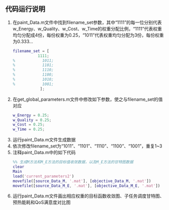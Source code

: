 ## 代码运行说明
1. 在paint_Data.m文件中找到filename_set参数，其中“1111”的每一位分别代表w_Energy、w_Quality、w_Cost、w_Time的权重分配比例，“1111”代表权重均匀分配成4份，每份权重为0.25，“1011”代表权重均匀分配为3份，每份权重为0.333...
    ```matlab
    filename_set = [
               1111;
    %            1011;
    %            1101;
    %            1110;
    %            1100;
    %            1010;
    %            1001;
                ];
    ```
2. 在get_global_parameters.m文件中修改如下参数，使之与filename_set的值对应
    ```matlab
    w_Energy = 0.25;
    w_Quality = 0.25;
    w_Cost = 0.25;
    w_Time = 0.25;
    ```
3. 运行paint_Data.m文件生成数据
4. 依次修改filename_set为“1011”、“1101”、“1110”、“1100”、“1001”，重复1~3
5. 注释paint_Data.m中的如下代码
    ```matlab
    %% 生成M方法和M_E方法的目标值收敛数据，以及M_E方法的甘特图数据
    clear
    Main
    load('current_parameters2')
    movefile([source_Data_M, '.mat'], [objective_Data_M, '.mat'])
    movefile([source_Data_M_E, '.mat'], [objective_Data_M_E, '.mat'])
    ```
6. 运行paint_Data.m文件画出相应权重的目标函数收敛图、子任务调度甘特图、预热能耗和QoS满意度对比图